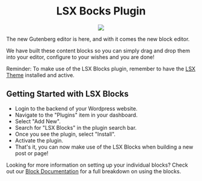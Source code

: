 <h1 align="center">LSX Bocks Plugin</h1>
<p align="center"><img src="https://travis-ci.com/lightspeeddevelopment/lsx-blocks-plugin.svg?branch=master"></p>

The new Gutenberg editor is here, and with it comes the new block editor. 

We have built these content blocks so you can simply drag and drop them into your editor, configure to your wishes and you are done! 

Reminder: To make use of the LSX Blocks plugin, remember to have the [LSX Theme](https://wordpress.org/themes/lsx/) installed and active. 

## Getting Started with LSX Blocks 

* Login to the backend of your Wordpress website.
* Navigate to the "Plugins" item in your dashboard.
* Select "Add New".
* Search for "LSX Blocks" in the plugin search bar.
* Once you see the plugin, select "Install".
* Activate the plugin. 
* That's it, you can now make use of the LSX Blocks when building a new post or page! 

Looking for more information on setting up your individual blocks? Check out our [Block Documentation](https://www.lsdev.biz/documentation/lsx/blocks/) for a full breakdown on using the blocks.
